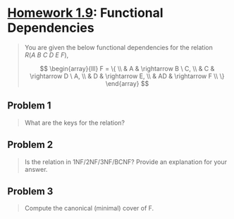 <!-- hotfix: KaTeX -->
<!-- https://github.com/yzane/vscode-markdown-pdf/issues/21/ -->
<script type="text/javascript" src="http://cdn.mathjax.org/mathjax/latest/MathJax.js?config=TeX-AMS-MML_HTMLorMML"></script>
<script type="text/x-mathjax-config">MathJax.Hub.Config({ tex2jax: { inlineMath: [['$', '$']] }, messageStyle: 'none' });</script>

# [Homework 1.9](https://github.com/hendraanggrian/IIT-CS425/blob/assets/assignments/hw1_9.pdf): Functional Dependencies

> You are given the below functional dependencies for the
  relation $R(A \ B \ C \ D \ E \ F)$,
>
> $$
> \begin{array}{lll}
>   F = \{ \\
>   & A & \rightarrow B \ C, \\
>   & C & \rightarrow D \ A, \\
>   & D & \rightarrow E, \\
>   & AD & \rightarrow F \\
>   \}
> \end{array}
> $$

## Problem 1

> What are the keys for the relation?

## Problem 2

> Is the relation in 1NF/2NF/3NF/BCNF? Provide an explanation for your answer.

## Problem 3

> Compute the canonical (minimal) cover of F.
